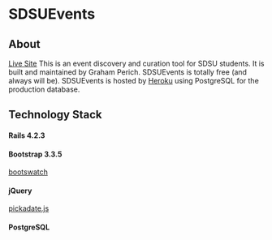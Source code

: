 # SDSUEvents 
## About
[Live Site](http://www.sdsuevents.com/)
This is an event discovery and curation tool for SDSU students. It is built and maintained by Graham Perich. SDSUEvents is totally free (and always will be). SDSUEvents is hosted by [Heroku](www.heroku.com) using PostgreSQL for the production database.
## Technology Stack
#### Rails 4.2.3
#### Bootstrap 3.3.5
[bootswatch](https://bootswatch.com/) 
#### jQuery
[pickadate.js](http://amsul.ca/pickadate.js/) 
#### PostgreSQL

